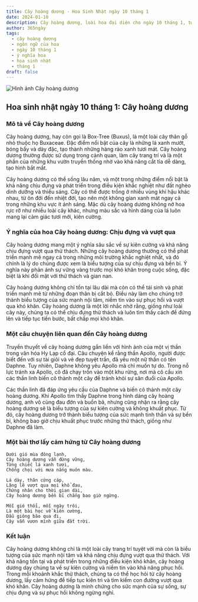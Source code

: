 ```yaml
---
title: Cây hoàng dương - Hoa Sinh Nhật ngày 10 tháng 1
date: 2024-01-10
description: Cây hoàng dương, loài hoa đại diện cho ngày 10 tháng 1, tượng trưng cho Chịu đựng và vượt qua. Khám phá câu chuyện thú vị, ý nghĩa trong ngôn ngữ của hoa và bài thơ ca ngợi vẻ đẹp của nó.
author: 365ngày
tags:
  - cây hoàng dương
  - ngôn ngữ của hoa
  - ngày 10 tháng 1
  - ý nghĩa hoa
  - hoa sinh nhật
  - tháng 1
draft: false
---
```


![Hình ảnh Cây hoàng dương](https://cdn.pixabay.com/photo/2017/10/26/18/49/boxwood-2892034_1280.jpg#center)

## Hoa sinh nhật ngày 10 tháng 1: Cây hoàng dương

### Mô tả về Cây hoàng dương

Cây hoàng dương, hay còn gọi là Box-Tree (Buxus), là một loài cây thân gỗ nhỏ thuộc họ Buxaceae. Đặc điểm nổi bật của cây là những lá xanh mướt, bóng bẩy và dày đặc, tạo thành những hàng rào xanh tươi mát. Cây hoàng dương thường được sử dụng trong cảnh quan, làm cây trang trí và là một phần của những khu vườn truyền thống nhờ vào khả năng cắt tỉa dễ dàng, tạo hình bắt mắt.

Cây hoàng dương có thể sống lâu năm, và một trong những điểm nổi bật là khả năng chịu đựng và phát triển trong điều kiện khắc nghiệt như đất nghèo dinh dưỡng và thiếu sáng. Cây có thể được trồng ở nhiều vùng khí hậu khác nhau, từ ôn đới đến nhiệt đới, tạo nên một không gian xanh mát ngay cả trong những khu vực ít ánh sáng. Mặc dù cây hoàng dương không nở hoa rực rỡ như nhiều loài cây khác, nhưng màu sắc và hình dáng của lá luôn mang lại cảm giác tươi mới, kiên cường.

### Ý nghĩa của hoa Cây hoàng dương: Chịu đựng và vượt qua

Cây hoàng dương mang một ý nghĩa sâu sắc về sự kiên cường và khả năng chịu đựng vượt qua thử thách. Những cây hoàng dương thường có thể phát triển mạnh mẽ ngay cả trong những môi trường khắc nghiệt nhất, và đó chính là lý do chúng được xem là biểu tượng của sự chịu đựng và bền bỉ. Ý nghĩa này phản ánh sự vững vàng trước mọi khó khăn trong cuộc sống, đặc biệt là khi đối mặt với thử thách và gian nan.

Cây hoàng dương không chỉ tồn tại lâu dài mà còn có thể tái sinh và phát triển mạnh mẽ từ những đoạn thân bị cắt bỏ. Điều này làm cho chúng trở thành biểu tượng của sức mạnh nội tâm, niềm tin vào sự phục hồi và vượt qua khó khăn. Cây hoàng dương là một lời nhắc nhở rằng, giống như loài cây này, chúng ta có thể chịu đựng thử thách và luôn tìm thấy cách để đứng lên và tiếp tục tiến bước, bất chấp mọi khó khăn.

### Một câu chuyện liên quan đến Cây hoàng dương

Truyền thuyết về cây hoàng dương gắn liền với hình ảnh của một vị thần trong văn hóa Hy Lạp cổ đại. Câu chuyện kể rằng thần Apollo, người được biết đến với sự tài giỏi và vẻ đẹp tuyệt trần, đã yêu một nữ thần có tên Daphne. Tuy nhiên, Daphne không yêu Apollo mà chỉ muốn tự do. Trong nỗ lực tránh xa Apollo, cô đã chạy trốn vào một khu rừng, nơi mà cô cầu xin các thần linh biến cô thành một cây để tránh khỏi sự săn đuổi của Apollo.

Các thần linh đã đáp ứng yêu cầu của Daphne và biến cô thành một cây hoàng dương. Khi Apollo tìm thấy Daphne trong hình dáng cây hoàng dương, anh vô cùng đau đớn và buồn bã, nhưng cũng nhận ra rằng cây hoàng dương sẽ là biểu tượng của sự kiên cường và không khuất phục. Từ đó, cây hoàng dương trở thành biểu tượng của sức mạnh tinh thần và sự bền bỉ, không bao giờ chịu khuất phục trước những thử thách, giống như Daphne đã làm.

### Một bài thơ lấy cảm hứng từ Cây hoàng dương

```
Dưới gió mùa đông lạnh,  
Cây hoàng dương vẫn đứng vững,  
Từng chiếc lá xanh tươi,  
Chống chọi với mưa nắng muôn màu.

Lá dày, thân cứng cáp,  
Lặng lẽ vượt qua mọi khổ đau,  
Chứng nhân cho thời gian dài,  
Cây hoàng dương bền bỉ chẳng bao giờ ngừng.

Mỗi gió thổi, mỗi ngày trôi,  
Là một bài học về kiên cường,  
Dẫu giông bão qua đi,  
Cây vẫn vươn mình giữa đất trời.
```

### Kết luận

Cây hoàng dương không chỉ là một loài cây trang trí tuyệt vời mà còn là biểu tượng của sức mạnh nội tâm và khả năng chịu đựng vượt qua thử thách. Với khả năng tồn tại và phát triển trong những điều kiện khó khăn, cây hoàng dương dạy chúng ta về sự kiên cường và niềm tin vào khả năng phục hồi. Trong mỗi khoảnh khắc thử thách, chúng ta có thể học hỏi từ cây hoàng dương, lấy cảm hứng để tiếp tục kiên trì và tìm kiếm con đường vượt qua khó khăn. Cây hoàng dương là minh chứng cho sức mạnh của sự sống, sự chịu đựng và sự phục hồi không ngừng nghỉ.